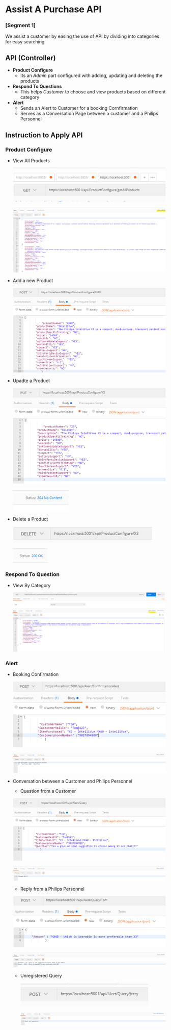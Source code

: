 # Assist A Purchase API
### [Segment 1]
   We assist a customer by easing the use of API by dividing into categories for easy searching
## API (Controller)

  - **Product Configure**
     - Its an *Admin* part configured with adding, updating and deleting the products
  - **Respond To Questions**
     - This helps *Customer* to choose and view products based on different category  
  - **Alert**
    - Sends an Alert to Customer for a booking Cornfirmation
    - Serves as a Conversation Page between a customer and a Philips Personnel

## Instruction to Apply API
  ### Product Configure
  
  -  View All Products
  
     ![image](/images/Get_allproducts.png)
     
     
     ![image](/images/Get_allProducts_output.png)
     
     
 -  Add a new Product
 
     ![image](/images/Post_getAllProducts.png)
     
 -  Upadte a Product
 
     ![image](/images/Put_getAllProd.png)
     
     
     ![image](/images/put_getallProdOutput.png)
     
     
- Delete a Product


    ![image](/images/delete_allprod.png)
    
    
    ![image](/images/delete_output.png)
    

 ### Respond To Question
 
- View By Category

    ![image](/images/Category.png) 
    
    
 ### Alert
 
- Booking Confirmation

   ![image](/images/Confirmation_In.png) 
   
   
   ![image](/images/Confirmation_Out.png) 
   
   
- Conversation between a Customer and Philips Personnel

  - Question from a Customer
  
   ![image](/images/Question_In.png) 
   
   
   ![image](/images/Question_Out.png) 
   
   
  - Reply from a Philips Personnel
  
  
   ![image](/images/Answer_In.png) 
   
   
   ![image](/images/Answer_Out.png) 
   
  - Unregistered Query
  
  
    ![image](/images/Invalid_In.png) 
    
    
    ![image](/images/Invalid_Out.png) 
    
  
   
  

